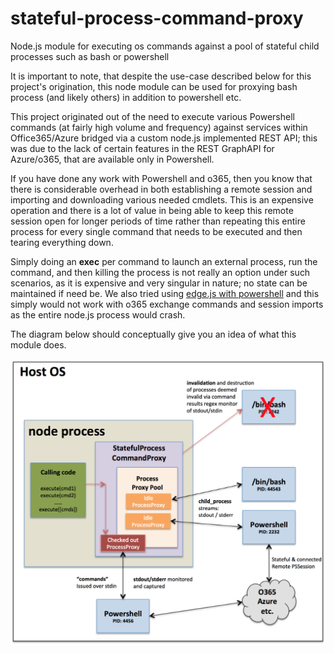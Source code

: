 # stateful-process-command-proxy
Node.js module for executing os commands against a pool of stateful child processes such as bash or powershell

It is important to note, that despite the use-case described below for this project's origination, this node module can be used for proxying bash process (and likely others) in addition to powershell etc.

This project originated out of the need to execute various Powershell commands (at fairly high volume and frequency) against services within Office365/Azure bridged via a custom node.js implemented REST API; this was due to the lack of certain features in the REST GraphAPI for Azure/o365, that are available only in Powershell. 

If you have done any work with Powershell and o365, then you know that there is considerable overhead in both establishing a remote session and importing and downloading various needed cmdlets. This is an expensive operation and there is a lot of value in being able to keep this remote session open for longer periods of time rather than repeating this entire process for every single command that needs to be executed and then tearing everything down.

Simply doing an **exec** per command to launch an external process, run the command, and then killing the process is not really an option under such scenarios, as it is expensive and very singular in nature; no state can be maintained if need be. We also tried using [edge.js with powershell](https://github.com/tjanczuk/edge#how-to-script-powershell-in-a-nodejs-application) and this simply would not work with o365 exchange commands and session imports as the entire node.js process would crash.

The diagram below should conceptually give you an idea of what this module does. 

![Alt text](/diagram.png "Diagram1")
